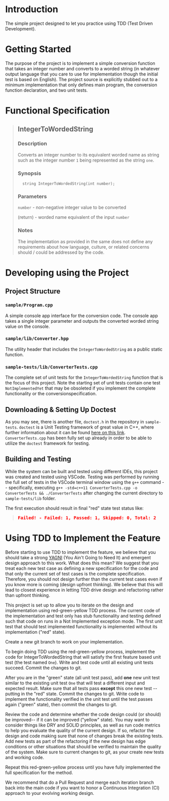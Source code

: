 # Introduction 
The simple project designed to let you practice using TDD (Test Driven Development).

# Getting Started
The purpose of the project is to implement a simple conversion function that takes an integer number and converts to a worded string (in whatever output language that you care to use for implementation though the initial test is based on English). The project source is explicitly stubbed out to a minimum implementation that only defines main program, the conversion function declaration, and two unit tests.

# Functional Specification

>## IntegerToWordedString
>
>### Description
>Converts an integer number to its equivalent worded name as string
>such as the integer number `1` being represented as the string `one`.
>
>### Synopsis
>       string IntegerToWordedString(int number);
>
>### Parameters
>   `number`  -   non-negative integer value to be converted
>
>   (return)  -   worded name equivalent of the input `number`
>
>### Notes
>The implementation as provided in the same does not define any requirements
>about how language, culture, or related concerns should / could be
>addressed by the code.

# Developing using the Project

## Project Structure

### `sample/Program.cpp`
A simple console app interface for the conversion code. The console app takes a single integer parameter and outputs the converted worded string value on the console.

### `sample/lib/Converter.hpp`
The utility header that includes the `IntegerToWordedString` as a public static function.

### `sample-tests/lib/ConverterTests.cpp`
The complete set of unit tests for the `IntegerToWordedString` function that is the focus of this project. Note the starting set of unit tests contain one test `NotImplementedYet` that may be obsoleted if you implement the complete functionality or the conversionspecification.

## Downloading & Setting Up Doctest
As you may see, there is another file, `doctest.h` in the repository in `sample-tests`. `doctest` is a Unit Testing framework of great value in C++, where further information about it can be found [here on this link](https://github.com/doctest/doctest). \
`ConverterTests.cpp` has been fully set up already in order to be able to utilize the `doctest` framework for testing.



## Building and Testing
While the system can be built and tested using different IDEs, this project was created and tested using VSCode. Testing was performed by running the full set of tests in the VSCode terminal window using the `g++` command -- specifically, executing `g++ -std=c++11 ConverterTests.cpp -o ConverterTests && ./ConverterTests` after changing the current directory to `sample-tests/lib` folder.

The first execution should result in final "red" state test status like:

><span style='color:red;font-family:monospace;font-weight: bold'>Failed!  - Failed:     1, Passed:     1, Skipped:     0, Total:     2</span>

# Using TDD to Implement the Feature
Before starting to use TDD to implement the feature, we believe that you should take a strong <a href="https://martinfowler.com/bliki/Yagni.html">YAGNI</a> (You Ain't Going to Need It) and emergent design approach to this work. What does this mean? We suggest that you treat each new test case as defining a new specification for the code and that only the current set of test cases is the complete specification. Therefore, you should not design further than the current test cases even if you know more is coming (design upfront thinking). We believe that this will lead to closest experience in letting TDD drive design and refactoring rather than upfront thinking.

This project is set up to allow you to iterate on the design and implementation using red-green-yellow TDD process. The current code of the implementation and test only has stub functionality and testing defined such that code on runs in a Not Implemented exception mode. The first unit test that should test implemented functionality is implemented without its implementation ("red" state).

Create a new git branch to work on your implementation.

To begin doing TDD using the red-green-yellow process, implement the code for IntegerToWordedString that will satisfy the first feature based unit test (the test named `One`). Write and test code until all existing unit tests succeed. Commit the changes to git.

After you are in the "green" state (all unit test pass), add **one** new unit test similar to the existing unit test `One` that will test a different input and expected result. Make sure that all tests pass **except** this one new test -- putting in the "red" state. Commit the changes to git. Write code to implement the functionality verified in the unit test until the test passes again ("green" state), then commit the changes to git.

Review the code and determine whether the code design could (or should) be improved-- if it can be improved ("yellow" state). You may want to consider things like DRY and SOLID principles, as well as run code metrics to help you evaluate the quality of the current design. If so, refactor the design and code making sure that none of changes break the existing tests. Add new tests as part of the refactoring if the new design has edge conditions or other situations that should be verified to maintain the quality of the system. Make sure to current changes to git, as your create new tests and working code.

Repeat this red-green-yellow process until you have fully implemented the full specification for the method.

We recommend that do a Pull Request and merge each iteration branch back into the main code if you want to honor a Continuous Integration (CI) approach to your evolving working design. 
